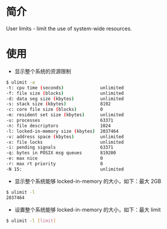 # 简介

User limits - limit the use of system-wide resources.

# 使用

* 显示整个系统的资源限制

```bash
$ ulimit -a
-t: cpu time (seconds)              unlimited
-f: file size (blocks)              unlimited
-d: data seg size (kbytes)          unlimited
-s: stack size (kbytes)             8192
-c: core file size (blocks)         0
-m: resident set size (kbytes)      unlimited
-u: processes                       63371
-n: file descriptors                1024
-l: locked-in-memory size (kbytes)  2037464
-v: address space (kbytes)          unlimited
-x: file locks                      unlimited
-i: pending signals                 63371
-q: bytes in POSIX msg queues       819200
-e: max nice                        0
-r: max rt priority                 0
-N 15:                              unlimited
```

* 显示整个系统能够 locked-in-memory 的大小，如下：最大 2GB

```bash
$ ulimit -l
2037464
```

* 设置整个系统能够 locked-in-memory 的大小，如下：最大 limit

```bash
$ ulimit -l [limit]
```

